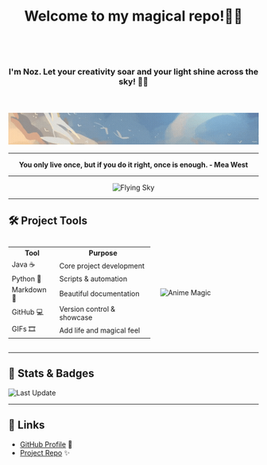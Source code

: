 # <p align="center">Welcome to my magical repo!🌸💫 </p> </br>
### <p align = "center">I'm Noz. Let your creativity soar and your light shine across the sky! 🌙🌈</p></br>
<p align="center">
  <img src="https://github.com/noz-ara/noz-ara/blob/main/assets/N%E1%BB%99i%20dung%20%C4%91o%E1%BA%A1n%20v%C4%83n%20b%E1%BA%A3n%20c%E1%BB%A7a%20b%E1%BA%A1n.gif" alt="Sky banner" />
</p>

---

**<p align="center">You only live once, but if you do it right, once is enough. - Mea West </p>**

---

<p align="center">
  <img src="https://github.com/noz-ara/noz-ara/blob/main/assets/Thi%E1%BA%BFt%20k%E1%BA%BF%20ch%C6%B0a%20c%C3%B3%20t%C3%AAn.gif" alt="Flying Sky" />
</p>


---

## 🛠️ Project Tools
<div style="display: flex; align-items: center; justify-content: center; gap: 20px;">
  <table>
    <tr><th>Tool</th><th>Purpose</th></tr>
    <tr><td>Java ☕</td><td>Core project development</td></tr>
    <tr><td>Python 🐍</td><td>Scripts & automation</td></tr>
    <tr><td>Markdown 📝</td><td>Beautiful documentation</td></tr>
    <tr><td>GitHub 💻</td><td>Version control & showcase</td></tr>
    <tr><td>GIFs 🎞️</td><td>Add life and magical feel</td></tr>
  </table>

  <img src="https://i.pinimg.com/originals/e8/4e/db/e84edb279472c7ab49e97ec276d4ffda.gif" alt="Anime Magic" width="350"/>
</div>


---

## 🎨 Stats & Badges
<!-- ![GitHub stars](https://img.shields.io/github/stars/noz-ara/identity-service?style=social)
![GitHub forks](https://img.shields.io/github/forks/noz-ara/identity-service?style=social)
![GitHub license](https://img.shields.io/github/license/noz-ara/identity-service) -->
![Last Update](https://img.shields.io/badge/Last%20Update-22/08/2025%2000:50-blue)


---

## 🔗 Links
- [GitHub Profile](https://github.com/noz-ara) 💖
- [Project Repo](https://github.com/noz-ara/noz-ara) ✨
